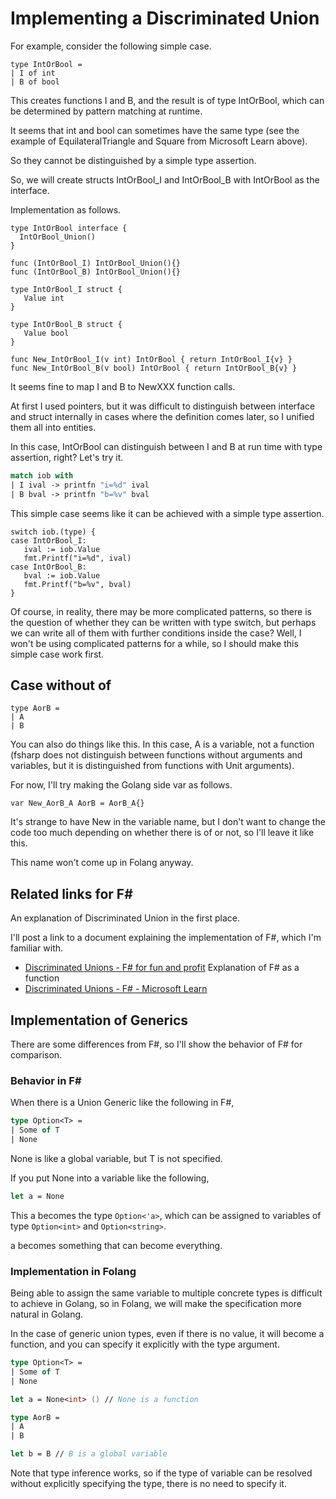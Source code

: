 # Implementing a Discriminated Union

For example, consider the following simple case.

```
type IntOrBool =
| I of int
| B of bool
```

This creates functions I and B, and the result is of type IntOrBool, which can be determined by pattern matching at runtime.

It seems that int and bool can sometimes have the same type (see the example of EquilateralTriangle and Square from Microsoft Learn above).

So they cannot be distinguished by a simple type assertion.

So, we will create structs IntOrBool_I and IntOrBool_B with IntOrBool as the interface.

Implementation as follows.

```golang
type IntOrBool interface {
  IntOrBool_Union()
}

func (IntOrBool_I) IntOrBool_Union(){}
func (IntOrBool_B) IntOrBool_Union(){}

type IntOrBool_I struct {
   Value int
}

type IntOrBool_B struct {
   Value bool
}

func New_IntOrBool_I(v int) IntOrBool { return IntOrBool_I{v} }
func New_IntOrBool_B(v bool) IntOrBool { return IntOrBool_B{v} }
```

It seems fine to map I and B to NewXXX function calls.

At first I used pointers, but it was difficult to distinguish between interface and struct internally in cases where the definition comes later, so I unified them all into entities.

In this case, IntOrBool can distinguish between I and B at run time with type assertion, right?
Let's try it.

```fsharp
match iob with
| I ival -> printfn "i=%d" ival
| B bval -> printfn "b=%v" bval
```

This simple case seems like it can be achieved with a simple type assertion.

```golang
switch iob.(type) {
case IntOrBool_I:
   ival := iob.Value
   fmt.Printf("i=%d", ival)
case IntOrBool_B:
   bval := iob.Value
   fmt.Printf("b=%v", bval)
}
```

Of course, in reality, there may be more complicated patterns, so there is the question of whether they can be written with type switch, but perhaps we can write all of them with further conditions inside the case?
Well, I won't be using complicated patterns for a while, so I should make this simple case work first.

## Case without of

```
type AorB =
| A
| B
```

You can also do things like this. In this case, A is a variable, not a function (fsharp does not distinguish between functions without arguments and variables, but it is distinguished from functions with Unit arguments).

For now, I'll try making the Golang side var as follows.

```golang
var New_AorB_A AorB = AorB_A{}
```

It's strange to have New in the variable name, but I don't want to change the code too much depending on whether there is of or not, so I'll leave it like this.

This name won't come up in Folang anyway.

## Related links for F#

An explanation of Discriminated Union in the first place.

I'll post a link to a document explaining the implementation of F#, which I'm familiar with.

- [Discriminated Unions - F# for fun and profit](https://fsharpforfunandprofit.com/posts/discriminated-unions/) Explanation of F# as a function
- [Discriminated Unions - F# - Microsoft Learn](https://learn.microsoft.com/en-us/dotnet/fsharp/language-reference/discriminated-unions)

## Implementation of Generics

There are some differences from F#, so I'll show the behavior of F# for comparison.

### Behavior in F#

When there is a Union Generic like the following in F#,

```fsharp
type Option<T> =
| Some of T
| None
```

None is like a global variable, but T is not specified.

If you put None into a variable like the following,

```fsharp
let a = None
```

This a becomes the type `Option<'a>`, which can be assigned to variables of type `Option<int>` and `Option<string>`.

a becomes something that can become everything.

### Implementation in Folang

Being able to assign the same variable to multiple concrete types is difficult to achieve in Golang,
so in Folang, we will make the specification more natural in Golang.

In the case of generic union types, even if there is no value, it will become a function,
and you can specify it explicitly with the type argument.

```fsharp
type Option<T> =
| Some of T
| None

let a = None<int> () // None is a function

type AorB =
| A
| B

let b = B // B is a global variable
```

Note that type inference works, so if the type of variable can be resolved without explicitly specifying the type, there is no need to specify it.